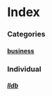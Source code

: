 # Index
### Categories

#### [business](./business/INDEX.md)

### Individual

##### [lldb](./lldb.md)